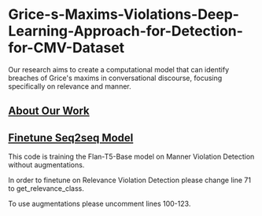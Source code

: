# Grice-s-Maxims-Violations-Deep-Learning-Approach-for-Detection-for-CMV-Dataset
Our research aims to create a computational model that can identify breaches of Grice's maxims in conversational discourse, focusing specifically on relevance and manner.

## [About Our Work](Grice_s_Maxims_Violations__Deep_Learning_Approach_for_Detection_and_User_Guidance_for_CMV_Dataset.pdf)
## [Finetune Seq2seq Model](finetune_s2s_model.py)
This code is training the Flan-T5-Base model on Manner Violation Detection without augmentations.

In order to finetune on Relevance Violation Detection please change line 71 to get_relevance_class.

To use augmentations please uncomment lines 100-123.
